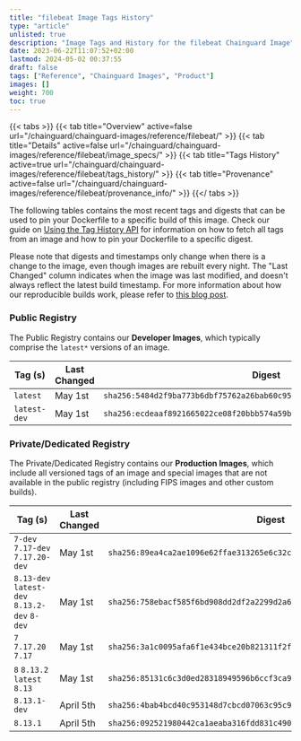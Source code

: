 ```yaml
---
title: "filebeat Image Tags History"
type: "article"
unlisted: true
description: "Image Tags and History for the filebeat Chainguard Image"
date: 2023-06-22T11:07:52+02:00
lastmod: 2024-05-02 00:37:55
draft: false
tags: ["Reference", "Chainguard Images", "Product"]
images: []
weight: 700
toc: true
---
```


{{< tabs >}}
{{< tab title="Overview" active=false url="/chainguard/chainguard-images/reference/filebeat/" >}}
{{< tab title="Details" active=false url="/chainguard/chainguard-images/reference/filebeat/image_specs/" >}}
{{< tab title="Tags History" active=true url="/chainguard/chainguard-images/reference/filebeat/tags_history/" >}}
{{< tab title="Provenance" active=false url="/chainguard/chainguard-images/reference/filebeat/provenance_info/" >}}
{{</ tabs >}}

The following tables contains the most recent tags and digests that can be used to pin your Dockerfile to a specific build of this image. Check our guide on [Using the Tag History API](/chainguard/chainguard-images/using-the-tag-history-api/) for information on how to fetch all tags from an image and how to pin your Dockerfile to a specific digest.

Please note that digests and timestamps only change when there is a change to the image, even though images are rebuilt every night. The "Last Changed" column indicates when the image was last modified, and doesn't always reflect the latest build timestamp. For more information about how our reproducible builds work, please refer to [this blog post](https://www.chainguard.dev/unchained/reproducing-chainguards-reproducible-image-builds).

### Public Registry
The Public Registry contains our **Developer Images**, which typically comprise the `latest*` versions of an image.

| Tag (s)       | Last Changed | Digest                                                                    |
|---------------|--------------|---------------------------------------------------------------------------|
|  `latest`     | May 1st      | `sha256:5484d2f9ba773b6dbf75762a26bab60c957a6b8bec4812d09cc191d3eb736b02` |
|  `latest-dev` | May 1st      | `sha256:ecdeaaf8921665022ce08f20bbb574a59bd176235ffbf6af9208a4d92c07dd2b` |


### Private/Dedicated Registry
The Private/Dedicated Registry contains our **Production Images**, which include all versioned tags of an image and special images that are not available in the public registry (including FIPS images and other custom builds).

| Tag (s)                                       | Last Changed | Digest                                                                    |
|-----------------------------------------------|--------------|---------------------------------------------------------------------------|
|  `7-dev` `7.17-dev` `7.17.20-dev`             | May 1st      | `sha256:89ea4ca2ae1096e62ffae313265e6c32c9f3d06c085fddd9e6a31e09f5aff957` |
|  `8.13-dev` `latest-dev` `8.13.2-dev` `8-dev` | May 1st      | `sha256:758ebacf585f6bd908dd2df2a2299d2a65afd80931915d20f203897f3bd8dcaf` |
|  `7` `7.17.20` `7.17`                         | May 1st      | `sha256:3a1c0095afa6f1e434bce20b821311f2f27888cc4580b24e3a65fbb44c72fd22` |
|  `8` `8.13.2` `latest` `8.13`                 | May 1st      | `sha256:85131c6c3d0ed28318949596b6ccf3ca97b39a27875386f1fa4da5ef241e4d39` |
|  `8.13.1-dev`                                 | April 5th    | `sha256:4bab4bcd40c953148d7cbcd07063c95c90b3c122df3c467791e31061f382a468` |
|  `8.13.1`                                     | April 5th    | `sha256:092521980442ca1aeaba316fdd831c490649944b8043f70bcec027eeddf1be46` |

